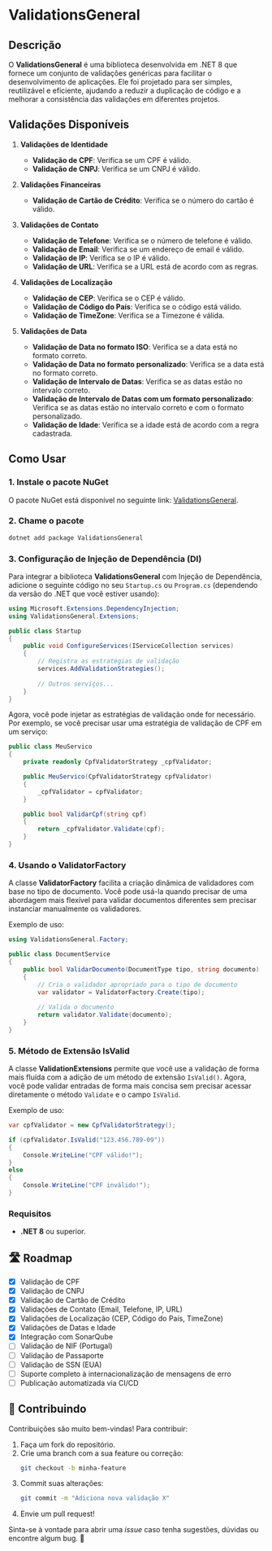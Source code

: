 ﻿
# ValidationsGeneral

## Descrição
O **ValidationsGeneral** é uma biblioteca desenvolvida em .NET 8 que 
fornece um conjunto de validações genéricas para facilitar o desenvolvimento de aplicações.
Ele foi projetado para ser simples, reutilizável e eficiente, 
ajudando a reduzir a duplicação de código e a melhorar a consistência das validações em
diferentes projetos.

## Validações Disponíveis
1. **Validações de Identidade**
    - **Validação de CPF**: Verifica se um CPF é válido.
    - **Validação de CNPJ**: Verifica se um CNPJ é válido.

2. **Validações Financeiras**
    - **Validação de Cartão de Crédito**: Verifica se o número do cartão é válido.

3. **Validações de Contato**
    - **Validação de Telefone**: Verifica se o número de telefone é válido.
    - **Validação de Email**: Verifica se um endereço de email é válido.
    - **Validação de IP**: Verifica se o IP é válido.
    - **Validação de URL**: Verifica se a URL está de acordo com as regras.

4. **Validações de Localização**
    - **Validação de CEP**: Verifica se o CEP é válido.
    - **Validação de Código do País**: Verifica se o código está válido.
    - **Validação de TimeZone**: Verifica se a Timezone é válida.

5. **Validações de Data**
    - **Validação de Data no formato ISO**: Verifica se a data está no formato correto.
    - **Validação de Data no formato personalizado**: Verifica se a data está no formato correto.
    - **Validação de Intervalo de Datas**: Verifica se as datas estão no intervalo correto.
    - **Validação de Intervalo de Datas com um formato personalizado**: Verifica se as datas estão no intervalo correto e com o formato personalizado.
    - **Validação de Idade**: Verifica se a idade está de acordo com a regra cadastrada.

## Como Usar

### 1. Instale o pacote NuGet
O pacote NuGet está disponível no seguinte link: [ValidationsGeneral](https://www.nuget.org/packages/ValidationsGeneral/).

### 2. Chame o pacote

```bash
dotnet add package ValidationsGeneral
```

### 3. Configuração de Injeção de Dependência (DI)

Para integrar a biblioteca **ValidationsGeneral** com Injeção de Dependência, adicione o seguinte código no seu `Startup.cs` ou `Program.cs` (dependendo da versão do .NET que você estiver usando):

```csharp
using Microsoft.Extensions.DependencyInjection;
using ValidationsGeneral.Extensions;

public class Startup
{
    public void ConfigureServices(IServiceCollection services)
    {
        // Registra as estratégias de validação
        services.AddValidationStrategies();
        
        // Outros serviços...
    }
}
```

Agora, você pode injetar as estratégias de validação onde for necessário. Por exemplo, se você precisar usar uma estratégia de validação de CPF em um serviço:

```csharp
public class MeuServico
{
    private readonly CpfValidatorStrategy _cpfValidator;

    public MeuServico(CpfValidatorStrategy cpfValidator)
    {
        _cpfValidator = cpfValidator;
    }

    public bool ValidarCpf(string cpf)
    {
        return _cpfValidator.Validate(cpf);
    }
}
```

### 4. Usando o ValidatorFactory

A classe **ValidatorFactory** facilita a criação dinâmica de validadores com base no tipo de documento. Você pode usá-la quando precisar de uma abordagem mais flexível para validar documentos diferentes sem precisar instanciar manualmente os validadores.

Exemplo de uso:

```csharp
using ValidationsGeneral.Factory;

public class DocumentService
{
    public bool ValidarDocumento(DocumentType tipo, string documento)
    {
        // Cria o validador apropriado para o tipo de documento
        var validator = ValidatorFactory.Create(tipo);
        
        // Valida o documento
        return validator.Validate(documento);
    }
}
```

### 5. Método de Extensão IsValid

A classe **ValidationExtensions** permite que você use a validação de forma mais fluída com a adição de um método de extensão `IsValid()`. Agora, você pode validar entradas de forma mais concisa sem precisar acessar diretamente o método `Validate` e o campo `IsValid`.

Exemplo de uso:

```csharp
var cpfValidator = new CpfValidatorStrategy();

if (cpfValidator.IsValid("123.456.789-09"))
{
    Console.WriteLine("CPF válido!");
}
else
{
    Console.WriteLine("CPF inválido!");
}
```

### Requisitos

- **.NET 8** ou superior.

## 🛣 Roadmap

- [x] Validação de CPF
- [x] Validação de CNPJ
- [x] Validação de Cartão de Crédito
- [x] Validações de Contato (Email, Telefone, IP, URL)
- [x] Validações de Localização (CEP, Código do País, TimeZone)
- [x] Validações de Datas e Idade
- [x] Integração com SonarQube
- [ ] Validação de NIF (Portugal)
- [ ] Validação de Passaporte
- [ ] Validação de SSN (EUA)
- [ ] Suporte completo à internacionalização de mensagens de erro
- [ ] Publicação automatizada via CI/CD

## 🤝 Contribuindo

Contribuições são muito bem-vindas! Para contribuir:

1. Faça um fork do repositório.
2. Crie uma branch com a sua feature ou correção:
   ```bash
   git checkout -b minha-feature
   ```
3. Commit suas alterações:
   ```bash
   git commit -m "Adiciona nova validação X"
   ```
4. Envie um pull request!

Sinta-se à vontade para abrir uma *issue* caso tenha sugestões, dúvidas ou encontre algum bug. 💬
